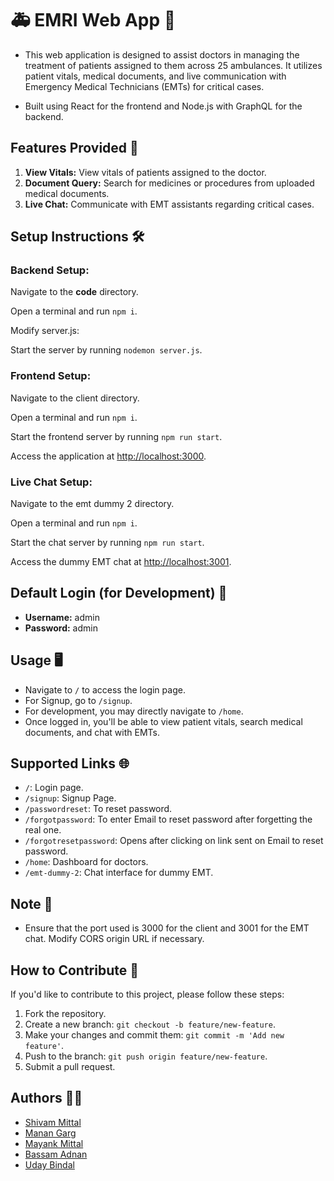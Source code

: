 # 🚑 EMRI Web App 💉

- This web application is designed to assist doctors in managing the treatment of patients assigned to them across 25 ambulances. It utilizes patient vitals, medical documents, and live communication with Emergency Medical Technicians (EMTs) for critical cases.

- Built using React for the frontend and Node.js with GraphQL for the backend.

## Features Provided 🌟

1. **View Vitals:** View vitals of patients assigned to the doctor.
2. **Document Query:** Search for medicines or procedures from uploaded medical documents.
3. **Live Chat:** Communicate with EMT assistants regarding critical cases.

## Setup Instructions 🛠️

### Backend Setup:

Navigate to the **code** directory.

Open a terminal and run `npm i`.

Modify server.js:

Start the server by running `nodemon server.js`.

### Frontend Setup:

Navigate to the client directory.

Open a terminal and run `npm i`.

Start the frontend server by running `npm run start`.

Access the application at [http://localhost:3000](http://localhost:3000).

### Live Chat Setup:

Navigate to the emt dummy 2 directory.

Open a terminal and run `npm i`.

Start the chat server by running `npm run start`.

Access the dummy EMT chat at [http://localhost:3001](http://localhost:3001).

## Default Login (for Development) 🔐

- **Username:** admin
- **Password:** admin

## Usage 🖥️

- Navigate to `/` to access the login page.
- For Signup, go to `/signup`.
- For development, you may directly navigate to `/home`.
- Once logged in, you'll be able to view patient vitals, search medical documents, and chat with EMTs.

## Supported Links 🌐

- `/`: Login page.
- `/signup`: Signup Page.
- `/passwordreset`: To reset password.
- `/forgotpassword`: To enter Email to reset password after forgetting the real one.
- `/forgotresetpassword`: Opens after clicking on link sent on Email to reset password.
- `/home`: Dashboard for doctors.
- `/emt-dummy-2`: Chat interface for dummy EMT.

## Note 📝

- Ensure that the port used is 3000 for the client and 3001 for the EMT chat. Modify CORS origin URL if necessary.

## How to Contribute 🌱

If you'd like to contribute to this project, please follow these steps:
1. Fork the repository.
2. Create a new branch: `git checkout -b feature/new-feature`.
3. Make your changes and commit them: `git commit -m 'Add new feature'`.
4. Push to the branch: `git push origin feature/new-feature`.
5. Submit a pull request.

## Authors 🧑‍💻

- [Shivam Mittal](https://github.com/mittalshivam2709)
- [Manan Garg](https://github.com/manangarg21)
- [Mayank Mittal](https://github.com/mayankmittal29)
- [Bassam Adnan](https://github.com/bassamadnan)
- [Uday Bindal](https://github.com/udaybindal01)
